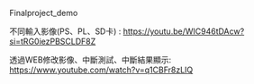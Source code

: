 Finalproject_demo

不同輸入影像(PS、PL、SD卡) : https://youtu.be/WIC946tDAcw?si=tRG0iezPBSCLDF8Z

透過WEB修改影像、中斷測試、中斷結果顯示: https://www.youtube.com/watch?v=q1CBFr8zLIQ
